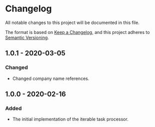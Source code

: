 # Changelog
All notable changes to this project will be documented in this file.

The format is based on [Keep a Changelog](https://keepachangelog.com/en/1.0.0/),
and this project adheres to [Semantic Versioning](https://semver.org/spec/v2.0.0.html).

## 1.0.1 - 2020-03-05
### Changed
- Changed company name references.

## 1.0.0 - 2020-02-16
### Added
- The initial implementation of the iterable task processor.

[Unreleased]: https://github.com/ulrack/object-factory/compare/1.0.1...HEAD
[1.0.1]: https://github.com/ulrack/object-factory/compare/1.0.0...1.0.1